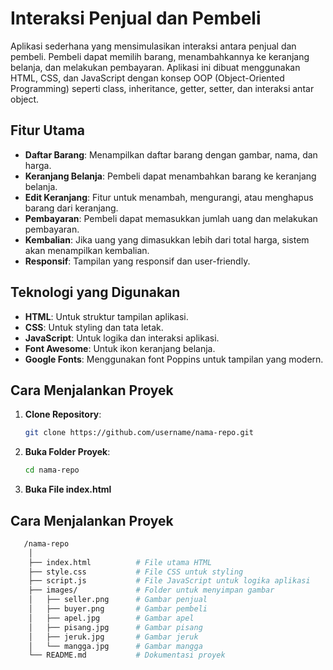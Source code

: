 # Interaksi Penjual dan Pembeli

Aplikasi  sederhana yang mensimulasikan interaksi antara penjual dan pembeli. Pembeli dapat memilih barang, menambahkannya ke keranjang belanja, dan melakukan pembayaran. Aplikasi ini dibuat menggunakan HTML, CSS, dan JavaScript dengan konsep OOP (Object-Oriented Programming) seperti class, inheritance, getter, setter, dan interaksi antar object.

## Fitur Utama

- **Daftar Barang**: Menampilkan daftar barang dengan gambar, nama, dan harga.
- **Keranjang Belanja**: Pembeli dapat menambahkan barang ke keranjang belanja.
- **Edit Keranjang**: Fitur untuk menambah, mengurangi, atau menghapus barang dari keranjang.
- **Pembayaran**: Pembeli dapat memasukkan jumlah uang dan melakukan pembayaran.
- **Kembalian**: Jika uang yang dimasukkan lebih dari total harga, sistem akan menampilkan kembalian.
- **Responsif**: Tampilan yang responsif dan user-friendly.

## Teknologi yang Digunakan

- **HTML**: Untuk struktur tampilan aplikasi.
- **CSS**: Untuk styling dan tata letak.
- **JavaScript**: Untuk logika dan interaksi aplikasi.
- **Font Awesome**: Untuk ikon keranjang belanja.
- **Google Fonts**: Menggunakan font Poppins untuk tampilan yang modern.

## Cara Menjalankan Proyek

1. **Clone Repository**:
   ```bash
   git clone https://github.com/username/nama-repo.git
   
2. **Buka Folder Proyek**:
   ```bash
   cd nama-repo
   
3. **Buka File index.html**

## Cara Menjalankan Proyek

```bash
   /nama-repo
    │
    ├── index.html          # File utama HTML
    ├── style.css           # File CSS untuk styling
    ├── script.js           # File JavaScript untuk logika aplikasi
    ├── images/             # Folder untuk menyimpan gambar
    │   ├── seller.png      # Gambar penjual
    │   ├── buyer.png       # Gambar pembeli
    │   ├── apel.jpg        # Gambar apel
    │   ├── pisang.jpg      # Gambar pisang
    │   ├── jeruk.jpg       # Gambar jeruk
    │   └── mangga.jpg      # Gambar mangga
    └── README.md           # Dokumentasi proyek

